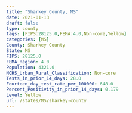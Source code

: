 ```yaml
---
title: "Sharkey County, MS"
date: 2021-01-13
draft: false
type: county
tags: [FIPS:28125.0,FEMA:4.0,Non-core,Yellow]
categories: [MS]
County: Sharkey County
State: MS
FIPS: 28125.0
FEMA_Region: 4.0
Population: 4321.0
NCHS_Urban_Rural_Classification: Non-core
Tests_in_prior_14_days: 28.0
Fourteen_day_test_rate_per_100000: 648.0
Percent_Positivity_in_prior_14_days: 0.179
Level: Yellow
url: /states/MS/sharkey-county
---
```



